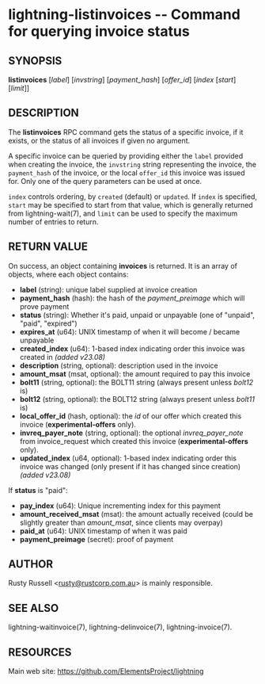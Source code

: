 lightning-listinvoices -- Command for querying invoice status
=============================================================

SYNOPSIS
--------

**listinvoices** [*label*] [*invstring*] [*payment\_hash*] [*offer\_id*] [*index* [*start*] [*limit*]]

DESCRIPTION
-----------

The **listinvoices** RPC command gets the status of a specific invoice,
if it exists, or the status of all invoices if given no argument.

A specific invoice can be queried by providing either the `label`
provided when creating the invoice, the `invstring` string representing
the invoice, the `payment_hash` of the invoice, or the local `offer_id`
this invoice was issued for. Only one of the query parameters can be used at once.

`index` controls ordering, by `created` (default) or `updated`.  If
`index` is specified, `start` may be specified to start from that
value, which is generally returned from lightning-wait(7), and `limit`
can be used to specify the maximum number of entries to return.

RETURN VALUE
------------

[comment]: # (GENERATE-FROM-SCHEMA-START)
On success, an object containing **invoices** is returned.  It is an array of objects, where each object contains:

- **label** (string): unique label supplied at invoice creation
- **payment\_hash** (hash): the hash of the *payment\_preimage* which will prove payment
- **status** (string): Whether it's paid, unpaid or unpayable (one of "unpaid", "paid", "expired")
- **expires\_at** (u64): UNIX timestamp of when it will become / became unpayable
- **created\_index** (u64): 1-based index indicating order this invoice was created in *(added v23.08)*
- **description** (string, optional): description used in the invoice
- **amount\_msat** (msat, optional): the amount required to pay this invoice
- **bolt11** (string, optional): the BOLT11 string (always present unless *bolt12* is)
- **bolt12** (string, optional): the BOLT12 string (always present unless *bolt11* is)
- **local\_offer\_id** (hash, optional): the *id* of our offer which created this invoice (**experimental-offers** only).
- **invreq\_payer\_note** (string, optional): the optional *invreq\_payer\_note* from invoice\_request which created this invoice (**experimental-offers** only).
- **updated\_index** (u64, optional): 1-based index indicating order this invoice was changed (only present if it has changed since creation) *(added v23.08)*

If **status** is "paid":

  - **pay\_index** (u64): Unique incrementing index for this payment
  - **amount\_received\_msat** (msat): the amount actually received (could be slightly greater than *amount\_msat*, since clients may overpay)
  - **paid\_at** (u64): UNIX timestamp of when it was paid
  - **payment\_preimage** (secret): proof of payment

[comment]: # (GENERATE-FROM-SCHEMA-END)

AUTHOR
------

Rusty Russell <<rusty@rustcorp.com.au>> is mainly responsible.

SEE ALSO
--------

lightning-waitinvoice(7), lightning-delinvoice(7), lightning-invoice(7).

RESOURCES
---------

Main web site: <https://github.com/ElementsProject/lightning>

[comment]: # ( SHA256STAMP:e698b0e345ed4912b7699b43f2571a4cc3bb4ae909efeb631b02dd94a87e765c)
